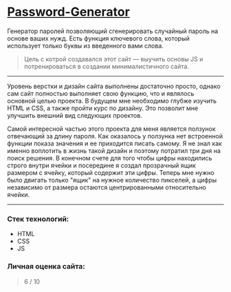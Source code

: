 # [Password-Generator](https://imagineunlimitedgroup.github.io/Password-Generator/)

Генератор паролей позволяющий сгенерировать случайный пароль на основе ваших нужд. Есть функция ключевого слова, который использует только буквы из введенного вами слова.

> Цель с котрой создавался этот сайт — выучить основы JS и потренироваться в создании минималистичного сайта.

-----
Уровень верстки и дизайн сайта выполнены достаточно просто, однако сам сайт полностью выполняет свою функцию, что и являлось основной целью проекта.
В будущем мне необходимо глубже изучить HTML и CSS, а также пройти курс по дизайну. Это позволит мне улучшить внешний вид следующих проектов.

Самой интересной частью этого проекта для меня является ползунок отвечающий за длину пароля. Как оказалось у ползунка нет встроенной функции показа значения и ее приходится писать самому. Я не знал как именно воплотить в жизнь такой дизайн и поэтому потратил три дня на поиск решения. В конечном счете для того чтобы цифры находились строго внутри ячейки и посередине я создал прозрачный ящик размером с ячейку, который содержит эти цифры. Теперь мне нужно было двигать только "ящик" на нужное количество пикселей, а цифры независимо от размера остаются центрированными относительно ячейки.

-----
### Стек технологий:
- HTML
- CSS
- JS

### Личная оценка сайта:
> 6 / 10

